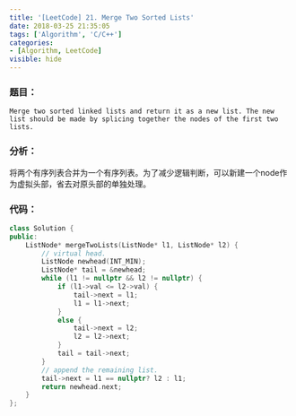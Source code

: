 ```yaml
---
title: '[LeetCode] 21. Merge Two Sorted Lists'
date: 2018-03-25 21:35:05
tags: ['Algorithm', 'C/C++']
categories:
- [Algorithm, LeetCode]
visible: hide
---
```


### 题目：

    Merge two sorted linked lists and return it as a new list. The new list should be made by splicing together the nodes of the first two lists.

### 分析：
将两个有序列表合并为一个有序列表。为了减少逻辑判断，可以新建一个node作为虚拟头部，省去对原头部的单独处理。

### 代码：
``` c++
class Solution {
public:
    ListNode* mergeTwoLists(ListNode* l1, ListNode* l2) {
        // virtual head.
        ListNode newhead(INT_MIN);
        ListNode* tail = &newhead;
        while (l1 != nullptr && l2 != nullptr) {
            if (l1->val <= l2->val) {
                tail->next = l1;
                l1 = l1->next;
            }
            else {
                tail->next = l2;
                l2 = l2->next;
            }
            tail = tail->next;
        }
        // append the remaining list.
        tail->next = l1 == nullptr? l2 : l1;
        return newhead.next;
    }
};
```

